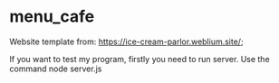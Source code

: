 # menu_cafe
Website template from: https://ice-cream-parlor.weblium.site/;

If you want to test my program, firstly you need to run server. Use the command node server.js
